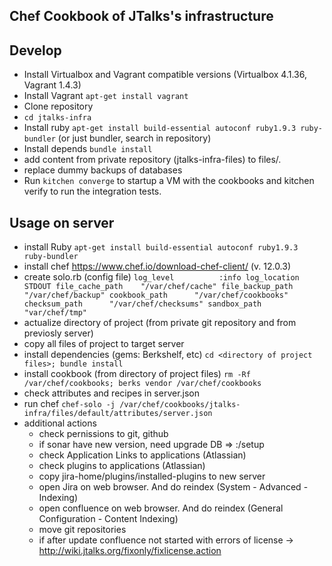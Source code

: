 Chef Cookbook of JTalks's infrastructure
----

## Develop
- Install Virtualbox and Vagrant compatible versions (Virtualbox 4.1.36, Vagrant 1.4.3)
- Install Vagrant `apt-get install vagrant`
- Clone repository
- `cd jtalks-infra`
- Install ruby   `apt-get install build-essential autoconf ruby1.9.3 ruby-bundler` (or just bundler, search in repository)
- Install depends `bundle install`
- add content from private repository (jtalks-infra-files) to files/.
- replace dummy backups of databases
- Run `kitchen converge` to startup a VM with the cookbooks and kitchen verify to run the integration tests.


## Usage on server

- install Ruby  `apt-get install build-essential autoconf ruby1.9.3 ruby-bundler`
- install chef https://www.chef.io/download-chef-client/   (v. 12.0.3)
- create solo.rb (config file)
	    `log_level          :info
     	log_location	   STDOUT
     	file_cache_path    "/var/chef/cache"
        file_backup_path   "/var/chef/backup"
     	cookbook_path      "/var/chef/cookbooks"
     	checksum_path      "/var/chef/checksums"
     	sandbox_path	   "var/chef/tmp"`
- actualize directory of project <files> (from private git repository and from previosly server)
- copy all files of project to target server
- install dependencies (gems: Berkshelf, etc) `cd <directory of project files>; bundle install`
- install cookbook (from directory of project files) `rm -Rf /var/chef/cookbooks; berks vendor /var/chef/cookbooks`
- check attributes and recipes in server.json
- run chef   `chef-solo -j /var/chef/cookbooks/jtalks-infra/files/default/attributes/server.json`
- additional actions
  * check pernissions to git, github
  * if sonar have new version, need upgrade DB => <host>:<port>/setup
  * check Application Links to applications (Atlassian)
  * check plugins to applications (Atlassian)
  * copy jira-home/plugins/installed-plugins to new server
  * open Jira on web browser. And do reindex (System - Advanced - Indexing)
  * open confluence on web browser. And do reindex (General Configuration - Content Indexing)
  * move git repositories
  * if after update confluence not started with errors of license -> http://wiki.jtalks.org/fixonly/fixlicense.action
